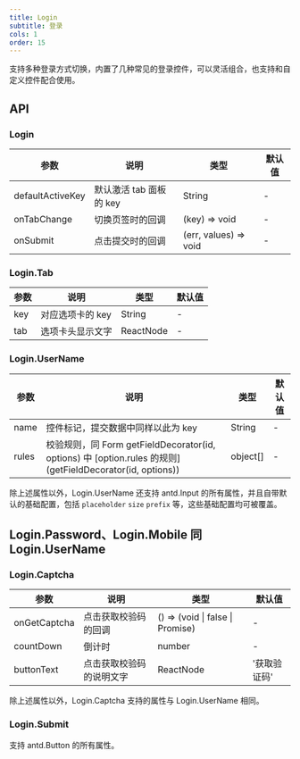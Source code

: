 ```yaml
---
title: Login
subtitle: 登录
cols: 1
order: 15
---
```


支持多种登录方式切换，内置了几种常见的登录控件，可以灵活组合，也支持和自定义控件配合使用。

## API

### Login

| 参数             | 说明                    | 类型                  | 默认值 |
| ---------------- | ----------------------- | --------------------- | ------ |
| defaultActiveKey | 默认激活 tab 面板的 key | String                | -      |
| onTabChange      | 切换页签时的回调        | (key) => void         | -      |
| onSubmit         | 点击提交时的回调        | (err, values) => void | -      |

### Login.Tab

| 参数 | 说明             | 类型      | 默认值 |
| ---- | ---------------- | --------- | ------ |
| key  | 对应选项卡的 key | String    | -      |
| tab  | 选项卡头显示文字 | ReactNode | -      |

### Login.UserName

| 参数 | 说明 | 类型 | 默认值 |
| --- | --- | --- | --- |
| name | 控件标记，提交数据中同样以此为 key | String | - |
| rules | 校验规则，同 Form getFieldDecorator(id, options) 中 [option.rules 的规则](getFieldDecorator(id, options)) | object[] | - |

除上述属性以外，Login.UserName 还支持 antd.Input 的所有属性，并且自带默认的基础配置，包括 `placeholder` `size` `prefix` 等，这些基础配置均可被覆盖。

## Login.Password、Login.Mobile 同 Login.UserName

### Login.Captcha

| 参数 | 说明 | 类型 | 默认值 |
| --- | --- | --- | --- |
| onGetCaptcha | 点击获取校验码的回调 | () => (void \| false \| Promise) | - |
| countDown | 倒计时 | number | - |
| buttonText | 点击获取校验码的说明文字 | ReactNode | '获取验证码' |

除上述属性以外，Login.Captcha 支持的属性与 Login.UserName 相同。

### Login.Submit

支持 antd.Button 的所有属性。
